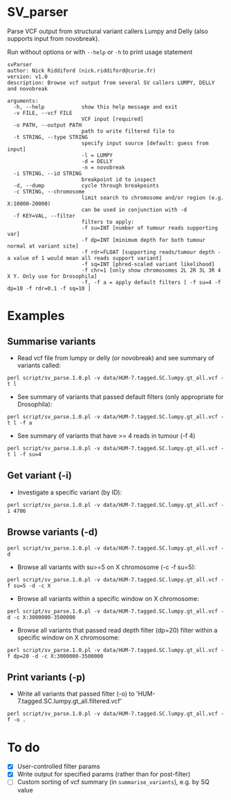 # SV_parser

Parse VCF output from structural variant callers Lumpy and Delly (also supports input from novobreak).

Run without options or with `--help` or `-h` to print usage statement

```
svParser
author: Nick Riddiford (nick.riddiford@curie.fr)
version: v1.0
description: Browse vcf output from several SV callers LUMPY, DELLY and novobreak

arguments:
  -h, --help            show this help message and exit
  -v FILE, --vcf FILE
                        VCF input [required]
  -o PATH, --output PATH
                        path to write filtered file to
  -t STRING, --type STRING
                        specify input source [default: guess from input]
                        -l = LUMPY
                        -d = DELLY
                        -n = novobreak
  -i STRING, --id STRING
                        breakpoint id to inspect
  -d, --dump            cycle through breakpoints
  -c STRING, --chromosome
                        limit search to chromosome and/or region (e.g. X:10000-20000)
                        can be used in conjunction with -d
  -f KEY=VAL, --filter
                        filters to apply:
                        -f su=INT [number of tumour reads supporting var]
                        -f dp=INT [minimum depth for both tumour normal at variant site]
                        -f rdr=FLOAT [supporting reads/tumour depth - a value of 1 would mean all reads support variant]
                        -f sq=INT [phred-scaled variant likelihood]
                        -f chr=1 [only show chromosomes 2L 2R 3L 3R 4 X Y. Only use for Drosophila]
                        -f, -f a = apply default filters [ -f su=4 -f dp=10 -f rdr=0.1 -f sq=10 ]
```

# Examples


## Summarise variants

* Read vcf file from lumpy or delly (or novobreak) and see summary of variants called:

`perl script/sv_parse.1.0.pl -v data/HUM-7.tagged.SC.lumpy.gt_all.vcf -t l`

* See summary of variants that passed default filters (only appropriate for Drosophila):

`perl script/sv_parse.1.0.pl -v data/HUM-7.tagged.SC.lumpy.gt_all.vcf -t l -f a`

* See summary of variants that have >= 4 reads in tumour (-f 4)

`perl script/sv_parse.1.0.pl -v data/HUM-7.tagged.SC.lumpy.gt_all.vcf -t l -f su=4`


## Get variant (-i)

* Investigate a specific variant (by ID):

`perl script/sv_parse.1.0.pl -v data/HUM-7.tagged.SC.lumpy.gt_all.vcf -i 4706`


## Browse variants (-d)

`perl script/sv_parse.1.0.pl -v data/HUM-7.tagged.SC.lumpy.gt_all.vcf -d`

* Browse all variants with su>=5 on X chromosome (-c -f su=5):

`perl script/sv_parse.1.0.pl -v data/HUM-7.tagged.SC.lumpy.gt_all.vcf -f su=5 -d -c X`

* Browse all variants within a specific window on X chromosome:

`perl script/sv_parse.1.0.pl -v data/HUM-7.tagged.SC.lumpy.gt_all.vcf -d -c X:3000000-3500000`

* Browse all variants that passed read depth filter (dp=20) filter within a specific window on X chromosome:

`perl script/sv_parse.1.0.pl -v data/HUM-7.tagged.SC.lumpy.gt_all.vcf -f dp=20 -d -c X:3000000-3500000`


## Print variants (-p)

* Write all variants that passed filter (-o) to 'HUM-7.tagged.SC.lumpy.gt_all.filtered.vcf'

`perl script/sv_parse.1.0.pl -v data/HUM-7.tagged.SC.lumpy.gt_all.vcf -f -o .`


# To do
- [x] User-controlled filter params
- [x] Write output for specified params (rather than for post-filter)
- [ ] Custom sorting of vcf summary (in `summarise_variants`), e.g. by SQ value
